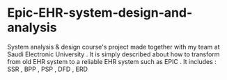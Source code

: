 # Epic-EHR-system-design-and-analysis
System analysis &amp; design course's project made together with my team at Saudi Electronic University . It is simply described about how to transform from old EHR system to a reliable EHR system such as EPIC . It includes : SSR , BPP , PSP , DFD , ERD 

